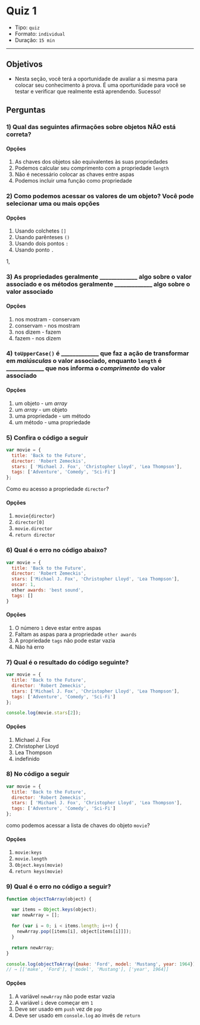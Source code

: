 # Quiz 1

* Tipo: `quiz`
* Formato: `individual`
* Duração: `15 min`

***

## Objetivos

* Nesta seção, você terá a oportunidade de avaliar a si mesma para colocar seu
  conhecimento à prova. É uma oportunidade para você se testar e verificar que
  realmente está aprendendo. Sucesso!

## Perguntas

### 1\) Qual das seguintes afirmações sobre objetos **NÃO** está correta?

#### Opções

1. As chaves dos objetos são equivalentes às suas propriedades
2. Podemos calcular seu comprimento com a propriedade `length`
3. Não é necessário colocar as chaves entre aspas
4. Podemos incluir uma função como propriedade

<solution style="display:none;">2</solution>

### 2\) Como podemos acessar os valores de um objeto? Você pode selecionar uma ou mais opções

#### Opções

1. Usando colchetes `[]`
2. Usando parênteses `()`
3. Usando dois pontos `:`
4. Usando ponto `.`

1,<solution style="display:none;">4</solution>

### 3\) As propriedades geralmente \_\_\_\_\_\_\_\_\_\_\_\_\_ algo sobre o valor associado e os métodos geralmente \_\_\_\_\_\_\_\_\_\_\_\_\_ algo sobre o valor associado

#### Opções

1. nos mostram - conservam
2. conservam - nos mostram
3. nos dizem - fazem
4. fazem - nos dizem

<solution style="display:none;">3</solution>

### 4\) `toUpperCase()` é \_\_\_\_\_\_\_\_\_\_\_\_\_ que faz a ação de transformar em _maiúsculas_ o valor associado, enquanto `length` é \_\_\_\_\_\_\_\_\_\_\_\_\_ que nos informa o _comprimento_ do valor associado

#### Opções

1. um objeto - um _array_
2. um _array_ - um objeto
3. uma propriedade - um método
4. um método - uma propriedade

<solution style="display:none;">4</solution>

### 5\) Confira o código a seguir

```javascript
var movie = {
  title: 'Back to the Future',
  director: 'Robert Zemeckis',
  stars: [ 'Michael J. Fox', 'Christopher Lloyd', 'Lea Thompson'],
  tags: ['Adventure', 'Comedy', 'Sci-Fi']
};
```

Como eu acesso a propriedade `director`?

#### Opções

1. `movie{director}`
2. `director[0]`
3. `movie.director`
4. `return director`

<solution style="display:none;">3</solution>

### 6\) Qual é o erro no código abaixo?

```javascript
var movie = {
  title: 'Back to the Future',
  director: 'Robert Zemeckis',
  stars: ['Michael J. Fox', 'Christopher Lloyd', 'Lea Thompson'],
  oscar: 1,
  other awards: 'best sound',
  tags: []
}
```

#### Opções

1. O número `1` deve estar entre aspas
2. Faltam as aspas para a propriedade `other awards`
3. A propriedade `tags` não pode estar vazia
4. Não há erro

<solution style="display:none;">2</solution>

### 7\) Qual é o resultado do código seguinte?

```javascript
var movie = {
  title: 'Back to the Future',
  director: 'Robert Zemeckis',
  stars: ['Michael J. Fox', 'Christopher Lloyd', 'Lea Thompson'],
  tags: ['Adventure', 'Comedy', 'Sci-Fi']
};

console.log(movie.stars[2]);
```

#### Opções

1. Michael J. Fox
2. Christopher Lloyd
3. Lea Thompson
4. indefinido

<solution style="display:none;">3</solution>

### 8\) No código a seguir

```javascript
var movie = {
  title: 'Back to the Future',
  director: 'Robert Zemeckis',
  stars: [ 'Michael J. Fox', 'Christopher Lloyd', 'Lea Thompson'],
  tags: ['Adventure', 'Comedy', 'Sci-Fi']
};
```

como podemos acessar a lista de chaves do objeto `movie`?

#### Opções

1. `movie:keys`
2. `movie.length`
3. `Object.keys(movie)`
4. `return keys(movie)`

<solution style="display:none;">3</solution>

### 9\) Qual é o erro no código a seguir?

```javascript
function objectToArray(object) {

  var items = Object.keys(object);
  var newArray = [];

  for (var i = 0; i < items.length; i++) {
    newArray.pop([items[i], object[items[i]]]);
  }

  return newArray;
}

console.log(objectToArray({make: 'Ford', model: 'Mustang', year: 1964}));
// → [['make', 'Ford'], ['model', 'Mustang'], ['year', 1964]]
```

#### Opções

1. A variável `newArray` não pode estar vazia
2. A variável `i` deve começar em `1`
3. Deve ser usado em `push` vez de `pop`
4. Deve ser usado em `console.log` ao invés de `return`

<solution style="display:none;">3</solution>
